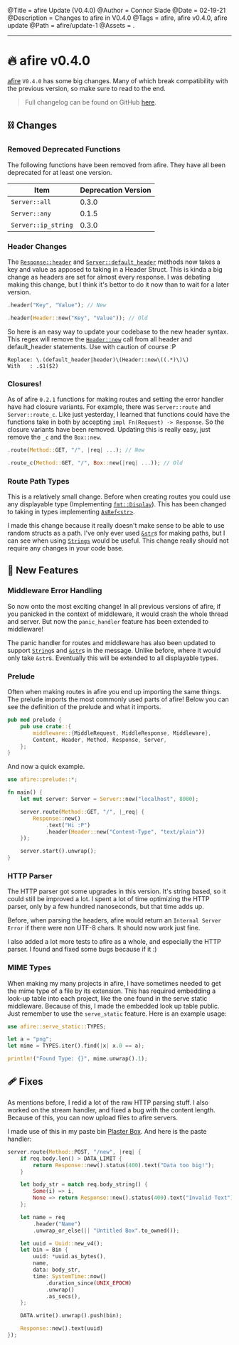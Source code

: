 @Title = afire Update (V0.4.0)
@Author = Connor Slade
@Date = 02-19-21
@Description = Changes to afire in V0.4.0
@Tags = afire, afire v0.4.0, afire update
@Path = afire/update-1
@Assets = .

---

# 🔥 afire v0.4.0

[afire](crates.io/crates/afire) `V0.4.0` has some big changes.
Many of which break compatibility with the previous version, so make sure to read to the end.

> Full changelog can be found on GitHub [here](https://github.com/Basicprogrammer10/afire/blob/0.4.0/Changelog.md).

## ⛓ Changes

### Removed Deprecated Functions

The following functions have been removed from afire.
They have all been deprecated for at least one version.

| Item                | Deprecation Version |
| ------------------- | ------------------- |
| `Server::all`       | 0.3.0               |
| `Server::any`       | 0.1.5               |
| `Server::ip_string` | 0.3.0               |

### Header Changes

The [`Response::header`](https://docs.rs/afire/latest/afire/struct.Response.html#method.header) and
[`Server::default_header`](https://docs.rs/afire/latest/afire/struct.Server.html#method.default_header)
methods now takes a key and value as apposed to taking in a Header Struct.
This is kinda a big change as headers are set for almost every response.
I was debating making this change, but I think it's bettor to do it now than to wait for a later version.

```rust
.header("Key", "Value"); // New

.header(Header::new("Key", "Value")); // Old
```

So here is an easy way to update your codebase to the new header syntax.
This regex will remove the [`Header::new`](https://docs.rs/afire/latest/afire/struct.Header.html#method.new)
call from all header and default_header statements.
Use with caution of course :P

```
Replace: \.(default_header|header)\(Header::new\((.*)\)\)
With   : .$1($2)
```

### Closures!

As of afire `0.2.1` functions for making routes and setting the error handler have had closure variants.
For example, there was `Server::route` and `Server::route_c`.
Like just yesterday, I learned that functions could have the functions take in both by accepting `impl Fn(Request) -> Response`.
So the closure variants have been removed. Updating this is really easy, just remove the `_c` and the `Box::new`.

```rust
.route(Method::GET, "/", |req| ...); // New

.route_c(Method::GET, "/", Box::new(|req| ...)); // Old
```

### Route Path Types

This is a relatively small change. Before when creating routes you could use any displayable type (Implementing [`fmt::Display`](https://doc.rust-lang.org/std/fmt/trait.Display.html)).
This has been changed to taking in types implementing [`AsRef<str>`](https://doc.rust-lang.org/std/convert/trait.AsRef.html).

I made this change because it really doesn't make sense to be able to use random structs as a path.
I've only ever used [`&str`][&str]s for making paths, but I can see when using [`Strings`][string] would be useful.
This change really should not require any changes in your code base.

## 🗽 New Features

### Middleware Error Handling

So now onto the most exciting change!
In all previous versions of afire, if you panicked in the context of middleware, it would crash the whole thread and server.
But now the `panic_handler` feature has been extended to middleware!

The panic handler for routes and middleware has also been updated to support [`String`][string]s and [`&str`][&str]s in the message.
Unlike before, where it would only take `&str`s. Eventually this will be extended to all displayable types.

### Prelude

Often when making routes in afire you end up importing the same things.
The prelude imports the most commonly used parts of afire!
Below you can see the definition of the prelude and what it imports.

```rust
pub mod prelude {
    pub use crate::{
        middleware::{MiddleRequest, MiddleResponse, Middleware},
        Content, Header, Method, Response, Server,
    };
}
```

And now a quick example.

```rust
use afire::prelude::*;

fn main() {
    let mut server: Server = Server::new("localhost", 8080);

    server.route(Method::GET, "/", |_req| {
        Response::new()
            .text("Hi :P")
            .header(Header::new("Content-Type", "text/plain"))
    });

    server.start().unwrap();
}

```

### HTTP Parser

The HTTP parser got some upgrades in this version.
It's string based, so it could still be improved a lot.
I spent a lot of time optimizing the HTTP parser, only by a few hundred nanoseconds, but that time adds up.

Before, when parsing the headers, afire would return an `Internal Server Error` if there were non UTF-8 chars.
It should now work just fine.

I also added a lot more tests to afire as a whole, and especially the HTTP parser.
I found and fixed some bugs because if it :)

### MIME Types

When making my many projects in afire, I have sometimes needed to get the mime type of a file by its extension.
This has required embedding a look-up table into each project, like the one found in the serve static middleware.
Because of this, I made the embedded look up table public.
Just remember to use the `serve_static` feature. Here is an example usage:

```rust
use afire::serve_static::TYPES;

let a = "png";
let mime = TYPES.iter().find(|x| x.0 == a);

println!("Found Type: {}", mime.unwrap().1);
```

## 🩹 Fixes

As mentions before, I redid a lot of the raw HTTP parsing stuff.
I also worked on the stream handler, and fixed a bug with the content length.
Because of this, you can now upload files to afire servers.

I made use of this in my paste bin [Plaster Box](https://github.com/Basicprogrammer10/plaster-box).
And here is the paste handler:

```rust
server.route(Method::POST, "/new", |req| {
    if req.body.len() > DATA_LIMIT {
        return Response::new().status(400).text("Data too big!");
    }

    let body_str = match req.body_string() {
        Some(i) => i,
        None => return Response::new().status(400).text("Invalid Text"),
    };

    let name = req
        .header("Name")
        .unwrap_or_else(|| "Untitled Box".to_owned());

    let uuid = Uuid::new_v4();
    let bin = Bin {
        uuid: *uuid.as_bytes(),
        name,
        data: body_str,
        time: SystemTime::now()
            .duration_since(UNIX_EPOCH)
            .unwrap()
            .as_secs(),
    };

    DATA.write().unwrap().push(bin);

    Response::new().text(uuid)
});
```

[&str]: https://doc.rust-lang.org/std/str/
[string]: https://doc.rust-lang.org/std/string/struct.String.html
